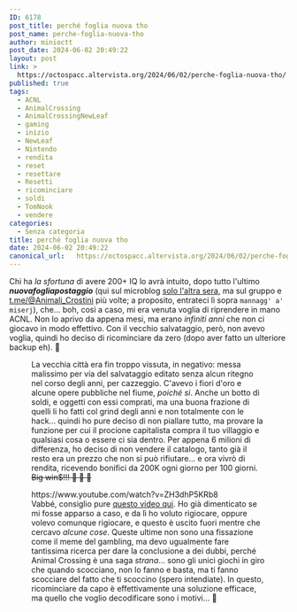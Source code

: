 ```yaml
---
ID: 6178
post_title: perché foglia nuova tho
post_name: perche-foglia-nuova-tho
author: minioctt
post_date: 2024-06-02 20:49:22
layout: post
link: >
  https://octospacc.altervista.org/2024/06/02/perche-foglia-nuova-tho/
published: true
tags:
  - ACNL
  - AnimalCrossing
  - AnimalCrossingNewLeaf
  - gaming
  - inizio
  - NewLeaf
  - Nintendo
  - rendita
  - reset
  - resettare
  - Resetti
  - ricominciare
  - soldi
  - TomNook
  - vendere
categories:
  - Senza categoria
title: perché foglia nuova tho
date: 2024-06-02 20:49:22
canonical_url:   https://octospacc.altervista.org/2024/06/02/perche-foglia-nuova-tho/
---
```

<!-- wp:paragraph -->
<p>Chi ha <em>la sfortuna</em> di avere 200+ IQ lo avrà intuito, dopo tutto l'ultimo <em><strong>nuovafogliapostaggio</strong></em> (qui sul microblog <a href="2024/06/01/la-figaggine-dei-crostini/">solo l'altra sera</a>, ma sul gruppo e <a href="https://t.me/Animali_Crostini">t.me/@Animali_Crostini</a> più volte; a proposito, entrateci lì sopra <code>mannagg' a' miserj</code>), che... boh, così a caso, mi era venuta voglia di riprendere in mano ACNL. Non lo aprivo da appena mesi, ma erano <em>infiniti anni</em> che non ci giocavo in modo effettivo. Con il vecchio salvataggio, però, non avevo voglia, quindi ho deciso di ricominciare da zero (dopo aver fatto un ulteriore backup eh). 🍃️</p>
<!-- /wp:paragraph -->

<!-- wp:paragraph -->
<p></p>
<!-- /wp:paragraph -->

<!-- wp:image {"id":6179,"sizeSlug":"full","linkDestination":"none"} -->
<figure class="wp-block-image size-full"><img src="{{site.cdnurl}}/assets/uploads/2024/06/image-1.png" alt="" class="wp-image-6179"/><figcaption class="wp-element-caption">La vecchia città era fin troppo vissuta, in negativo: messa malissimo per via del salvataggio editato senza alcun ritegno nel corso degli anni, per cazzeggio. C'avevo i fiori d'oro e alcune opere pubbliche nel fiume, <em>poiché si</em>. Anche un botto di soldi, e oggetti con essi comprati, ma una buona frazione di quelli li ho fatti col grind degli anni e non totalmente con le hack... quindi ho pure deciso di non piallare tutto, ma provare la funzione per cui il procione capitalista compra il tuo villaggio e qualsiasi cosa o essere ci sia dentro. Per appena 6 milioni di differenza, ho deciso di non vendere il catalogo, tanto già il resto era un prezzo che non si può rifiutare... e ora vivrò di rendita, ricevendo bonifici da 200K ogni giorno per 100 giorni. <s>Big win$!!! 🤑️ 🎰️ 🎰️</s></figcaption></figure>
<!-- /wp:image -->

<!-- wp:paragraph -->
<p></p>
<!-- /wp:paragraph -->

<!-- wp:embed {"url":"https://www.youtube.com/watch?v=ZH3dhP5KRb8","type":"video","providerNameSlug":"youtube","responsive":true,"className":"wp-embed-aspect-16-9 wp-has-aspect-ratio"} -->
<figure class="wp-block-embed is-type-video is-provider-youtube wp-block-embed-youtube wp-embed-aspect-16-9 wp-has-aspect-ratio"><div class="wp-block-embed__wrapper">
https://www.youtube.com/watch?v=ZH3dhP5KRb8
</div><figcaption class="wp-element-caption">Vabbé, consiglio pure <a href="https://www.youtube.com/watch?v=ZH3dhP5KRb8">questo video qui</a>. Ho già dimenticato se mi fosse apparso a caso, e da lì ho voluto rigiocare, oppure volevo comunque rigiocare, e questo è uscito fuori mentre che cercavo <em>alcune cose</em>. Queste ultime non sono una fissazione come il meme del gambling, ma devo ugualmente fare tantissima ricerca per dare la conclusione a dei dubbi, perché Animal Crossing è una saga <em>strana</em>... sono gli unici giochi in giro che quando scocciano, non lo fanno e basta, ma ti fanno scocciare del fatto che ti scoccino (spero intendiate). In questo, ricominciare da capo è effettivamente una soluzione efficace, ma quello che voglio decodificare sono i motivi... 🤥️</figcaption></figure>
<!-- /wp:embed -->
